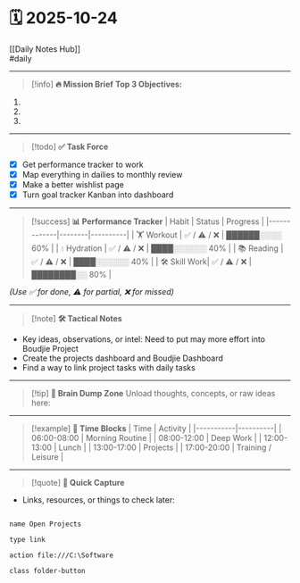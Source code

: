 
# 🗓 2025-10-24

[[Daily Notes Hub]]  
#daily 

---

> [!info] **🔥 Mission Brief**
**Top 3 Objectives:**  
1.  
2.  
3.  

---

> [!todo] **✅ Task Force**
- [x] Get performance tracker to work
- [x] Map everything in dailies to monthly review
- [x] Make a better wishlist page
- [x] Turn goal tracker Kanban into dashboard

---

> [!success] **📊 Performance Tracker**
| Habit        | Status | Progress |
|-------------|--------|----------|
| 🏋️ Workout  | ✅ / ⚠️ / ❌ | ██████░░░░ 60% |
| 💧 Hydration | ✅ / ⚠️ / ❌ | ████░░░░░░ 40% |
| 📚 Reading   | ✅ / ⚠️ / ❌ | ████░░░░░░ 40% |
| 🛠 Skill Work| ✅ / ⚠️ / ❌ | ████████░░ 80% |

*(Use ✅ for done, ⚠️ for partial, ❌ for missed)*  

---

> [!note] **🛠 Tactical Notes**
- Key ideas, observations, or intel:  Need to put may more effort into Boudjie Project
- Create the projects dashboard and Boudjie Dashboard
- Find a way to link project tasks with daily tasks

---

> [!tip] **🧠 Brain Dump Zone**
Unload thoughts, concepts, or raw ideas here:  

---

> [!example] **📅 Time Blocks**
| Time       | Activity |
|-----------|----------|
| 06:00-08:00 | Morning Routine |
| 08:00-12:00 | Deep Work |
| 12:00-13:00 | Lunch |
| 13:00-17:00 | Projects |
| 17:00-20:00 | Training / Leisure |

---

> [!quote] **📌 Quick Capture**
- Links, resources, or things to check later:  



```button

name Open Projects

type link

action file:///C:\Software

class folder-button
```

